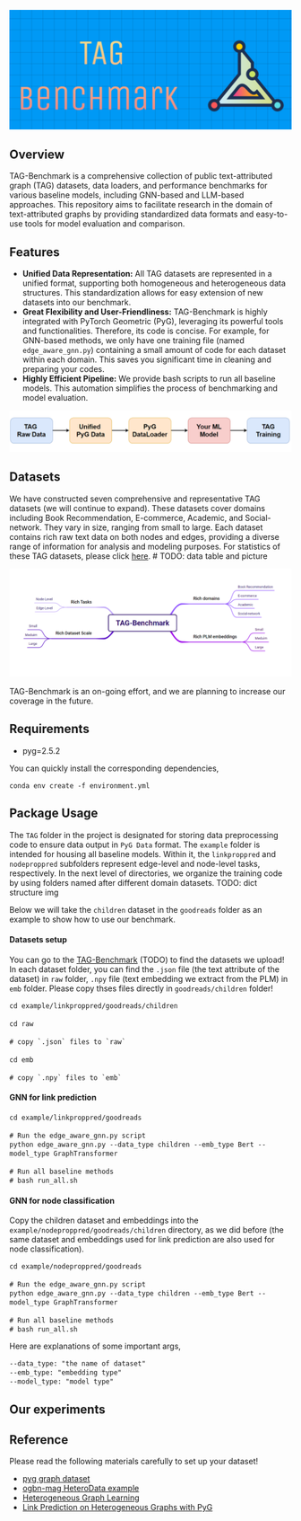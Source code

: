 <p align='center'>
  <img src='assets/logo.png' />
</p>

## Overview

TAG-Benchmark is a comprehensive collection of public text-attributed graph (TAG) datasets, data loaders, and performance benchmarks for various baseline models, including GNN-based and LLM-based approaches. This repository aims to facilitate research in the domain of text-attributed graphs by providing standardized data formats and easy-to-use tools for model evaluation and comparison.

## Features

+ **Unified Data Representation:** All TAG datasets are represented in a unified format, supporting both homogeneous and heterogeneous data structures. This standardization allows for easy extension of new datasets into our benchmark.
+ **Great Flexibility and User-Friendliness:** TAG-Benchmark is highly integrated with PyTorch Geometric (PyG), leveraging its powerful tools and functionalities. Therefore, its code is concise. For example, for GNN-based methods, we only have one training file (named `edge_aware_gnn.py`) containing a small amount of code for each dataset within each domain. This saves you significant time in cleaning and preparing your codes.
+ **Highly Efficient Pipeline:** We provide bash scripts to run all baseline models. This automation simplifies the process of benchmarking and model evaluation.

<p align='center'>
  <img src='assets/feature.png' />
</p>

## Datasets

We have constructed seven comprehensive and representative TAG datasets (we will continue to expand). These datasets cover domains including Book Recommendation, E-commerce, Academic, and Social-network. They vary in size, ranging from small to large. Each dataset contains rich raw text data on both nodes and edges, providing a diverse range of information for analysis and modeling purposes. For statistics of these TAG datasets, please click [here](). # TODO: data table and picture

<p align='center'>
  <img src='assets/dataset.png' />
</p>

TAG-Benchmark is an on-going effort, and we are planning to increase our coverage in the future.

## Requirements

+ pyg=2.5.2

You can quickly install the corresponding dependencies,

```shell
conda env create -f environment.yml
```

## Package Usage

The `TAG` folder in the project is designated for storing data preprocessing code to ensure data output in `PyG Data` format. The `example` folder is intended for housing all baseline models. Within it, the `linkproppred` and `nodeproppred` subfolders represent edge-level and node-level tasks, respectively. In the next level of directories, we organize the training code by using folders named after different domain datasets. TODO: dict structure img

Below we will take the `children` dataset in the `goodreads` folder as an example to show how to use our benchmark.

#### Datasets setup

You can go to the [TAG-Benchmark]() (TODO) to find the datasets we upload! In each dataset folder, you can find the `.json` file (the text attribute of the dataset) in `raw` folder, `.npy` file (text embedding we extract from the PLM) in `emb` folder. Please copy thses files directly in `goodreads/children` folder!

```shell
cd example/linkproppred/goodreads/children

cd raw

# copy `.json` files to `raw`

cd emb

# copy `.npy` files to `emb` 
```

#### GNN for link prediction

```shell
cd example/linkproppred/goodreads

# Run the edge_aware_gnn.py script
python edge_aware_gnn.py --data_type children --emb_type Bert --model_type GraphTransformer

# Run all baseline methods
# bash run_all.sh
```

#### GNN for node classification

Copy the children dataset and embeddings into the `example/nodeproppred/goodreads/children` directory, as we did before (the same dataset and embeddings used for link prediction are also used for node classification).

```shell
cd example/nodeproppred/goodreads

# Run the edge_aware_gnn.py script
python edge_aware_gnn.py --data_type children --emb_type Bert --model_type GraphTransformer

# Run all baseline methods
# bash run_all.sh
```

Here are explanations of some important args,

```shell
--data_type: "the name of dataset"
--emb_type: "embedding type"
--model_type: "model type"
```

## Our experiments

## Reference

Please read the following materials carefully to set up your dataset!

+ [pyg graph dataset](https://pytorch-geometric.readthedocs.io/en/latest/notes/create_dataset.html)
+ [ogbn-mag HeteroData example](https://pytorch-geometric.readthedocs.io/en/latest/_modules/torch_geometric/datasets/ogb_mag.html)
+ [Heterogeneous Graph Learning](https://pytorch-geometric.readthedocs.io/en/latest/notes/heterogeneous.html)
+ [Link Prediction on Heterogeneous Graphs with PyG](https://medium.com/@pytorch_geometric/link-prediction-on-heterogeneous-graphs-with-pyg-6d5c29677c70)
